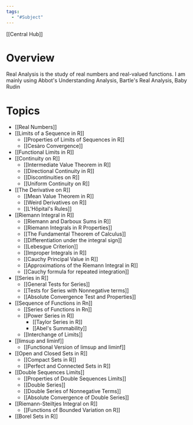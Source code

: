 ```yaml
---
tags:
  - "#Subject"
---
```

[[Central Hub]]
# Overview

Real Analysis is the study of real numbers and real-valued functions. I am mainly using Abbot's Understanding Analysis, Bartle's Real Analysis, Baby Rudin 

# Topics
- [[Real Numbers]]
- [[Limits of a Sequence in R]]
	- [[Properties of Limits of Sequences in R]]
	- [[Cesàro Convergence]]
- [[Functional Limits in R]]
- [[Continuity on R]]
	- [[Intermediate Value Theorem in R]]
	- [[Directional Continuity in R]]
	- [[Discontinuities on R]]
	- [[Uniform Continuity on R]]
- [[The Derivative on R]]
	- [[Mean Value Theorem in R]]
	- [[Weird Derivatives on R]]
	- [[L'Hôpital's Rules]]
- [[Riemann Integral in R]]
	- [[Riemann and Darboux Sums in R]]
	- [[Riemann Integrals in R Properties]]
	- [[The Fundamental Theorem of Calculus]]
	- [[Differentiation under the integral sign]]
	- [[Lebesgue Criterion]]
	- [[Improper Integrals in R]]
	- [[Cauchy Principal Value in R]]
	- [[Approximations of the Riemann Integral in R]]
	- [[Cauchy formula for repeated integration]]
- [[Series in R]]
	- [[General Tests for Series]]
	- [[Tests for Series with Nonnegative terms]]
	- [[Absolute Convergence Test and Properties]]
- [[Sequence of Functions in Rn]]
	- [[Series of Functions in Rn]]
	- [[Power Series in R]]
		- [[Taylor Series in R]]
		- [[Abel's Summability]]
	- [[Interchange of Limits]]
- [[limsup and liminf]]
	- [[Functional Version of limsup and liminf]]
- [[Open and Closed Sets in R]]
	- [[Compact Sets in R]]
	- [[Perfect and Connected Sets in R]]
- [[Double Sequences Limits]]
	- [[Properties of Double Sequences Limits]]
	- [[Double Series]]
	- [[Double Series of Nonnegative Terms]]
	- [[Absolute Convergence of Double Series]]
- [[Riemann-Steiltjes Integral on R]]
	- [[Functions of Bounded Variation on R]]
- [[Borel Sets in R]]